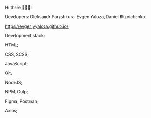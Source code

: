 Hi there 👋🇺🇦 !

Developers: Oleksandr Paryshkura, Evgen Yaloza, Daniel Bliznichenko.

https://evgeniyyaloza.github.io/;

Development stack:

HTML;

CSS, SCSS;

JavaScript;

Git;

NodeJS;

NPM, Gulp;

Figma, Postman;

Axios;

  

